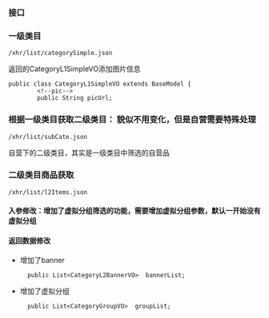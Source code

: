 ### 接口

### 一级类目

	/xhr/list/categorySimple.json
	
 返回的CategoryL1SimpleVO添加图片信息
 
	public class CategoryL1SimpleVO extends BaseModel {
			<!--pic-->
	 	    public String picUrl;


### 根据一级类目获取二级类目： 貌似不用变化，但是自营需要特殊处理

	/xhr/list/subCate.json
	
自营下的二级类目，其实是一级类目中筛选的自营品


### 二级类目商品获取


	/xhr/list/l2Items.json

####  入参修改：增加了虚拟分组筛选的功能，需要增加虚拟分组参数，默认一开始没有虚拟分组		
####  返回数据修改

* 增加了banner

		public List<CategoryL2BannerVO>  bannerList;

* 增加了虚拟分组

		public List<CategoryGroupVO>  groupList;




